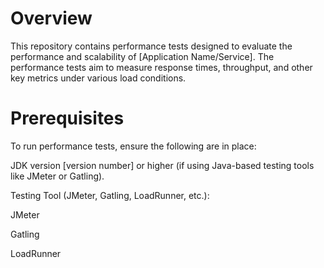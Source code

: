 # Overview
This repository contains performance tests designed to evaluate the performance and scalability of [Application Name/Service]. The performance tests aim to measure response times, throughput, and other key metrics 
under various load conditions.
# Prerequisites
To run performance tests, ensure the following are in place:

JDK version [version number] or higher (if using Java-based testing tools like JMeter or Gatling).

Testing Tool (JMeter, Gatling, LoadRunner, etc.):

JMeter

Gatling

LoadRunner
